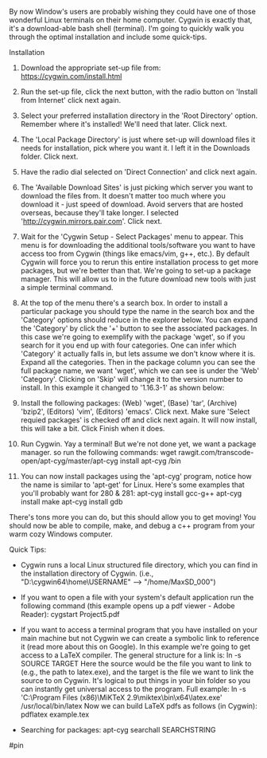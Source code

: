 By now Window's users are probably wishing they could have one of those wonderful Linux terminals on their home computer. Cygwin is exactly that, it's a download-able bash shell (terminal). I'm going to quickly walk you through the optimal installation and include some quick-tips.

Installation
1. Download the appropriate set-up file from: https://cygwin.com/install.html

2. Run the set-up file, click the next button, with the radio button on 'Install from Internet' click next again.

3. Select your preferred installation directory in the 'Root Directory' option. Remember where it's installed! We'll need that later. Click next.

4. The 'Local Package Directory' is just where set-up will download files it needs for installation, pick where you want it. I left it in the Downloads folder. Click next.

5. Have the radio dial selected on 'Direct Connection' and click next again.

6. The 'Available Download Sites' is just picking which server you want to download the files from. It doesn't matter too much where you download it - just speed of download. Avoid servers that are hosted overseas, because they'll take longer. I selected 'http://cygwin.mirrors.pair.com'. Click next.

7. Wait for the 'Cygwin Setup - Select Packages' menu to appear. This menu is for downloading the additional tools/software you want to have access too from Cygwin (things like emacs/vim, g++, etc.). By default Cygwin will force you to rerun this entire installation process to get more packages, but we're better than that. We're going to set-up a package manager. This will allow us to in the future download new tools with just a simple terminal command.

8. At the top of the menu there's a search box. In order to install a particular package you should type the name in the search box and the 'Category' options should reduce in the explorer below. You can expand the 'Category' by click the '+' button to see the associated packages. In this case we're going to exemplify with the package 'wget', so if you search for it you end up with four categories. One can infer which 'Category' it actually falls in, but lets assume we don't know where it is. Expand all the categories. Then in the package column you can see the full package name, we want 'wget', which we can see is under the 'Web' 'Category'. Clicking on 'Skip' will change it to the version number to install. In this example it changed to '1.16.3-1' as shown below:


9. Install the following packages: (Web) 'wget', (Base) 'tar', (Archive) 'bzip2', (Editors) 'vim', (Editors) 'emacs'. Click next. Make sure 'Select requied packages' is checked off and click next again. It will now install, this will take a bit. Click Finish when it does.

10. Run Cygwin. Yay a terminal! But we're not done yet, we want a package manager. so run the following commands:
wget rawgit.com/transcode-open/apt-cyg/master/apt-cyg
install apt-cyg /bin

11. You can now install packages using the 'apt-cyg' program, notice how the name is similar to 'apt-get' for Linux. Here's some examples that you'll probably want for 280 & 281:
apt-cyg install gcc-g++
apt-cyg install make
apt-cyg install gdb

There's tons more you can do, but this should allow you to get moving! You should now be able to compile, make, and debug a c++ program from your warm cozy Windows computer.


Quick Tips:
- Cygwin runs a local Linux structured file directory, which you can find in the installation directory of Cygwin. (i.e., "D:\cygwin64\home\USERNAME\" --> "/home/MaxSD_000")

- If you want to open a file with your system's default application run the following command (this example opens up a pdf viewer - Adobe Reader):
cygstart Project5.pdf

- If you want to access a terminal program that you have installed on your main machine but not Cygwin we can create a symbolic link to reference it (read more about this on Google). In this example we're going to get access to a LaTeX compiler. The general structure for a link is:
ln -s SOURCE TARGET
Here the source would be the file you want to link to (e.g., the path to latex.exe), and the target is the file we want to link the source to on Cygwin. It's logical to put things in your bin folder so you can instantly get universal access to the program. Full example:
ln -s 'C:\Program Files (x86)\MiKTeX 2.9\miktex\bin\x64\latex.exe'  /usr/local/bin/latex
Now we can build LaTeX pdfs as follows (in Cygwin):
pdflatex example.tex

- Searching for packages:
apt-cyg searchall SEARCHSTRING


#pin